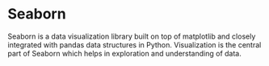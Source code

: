 # Seaborn
Seaborn is a data visualization library built on top of matplotlib and closely integrated with pandas data structures in Python. Visualization is the central part of Seaborn which helps in exploration and understanding of data.
